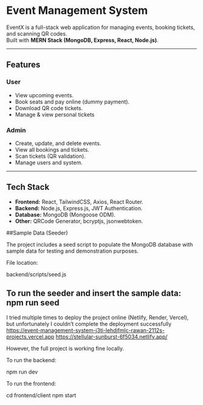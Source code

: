 #  Event Management System

EventX is a full-stack web application for managing events, booking tickets, and scanning QR codes.  
Built with **MERN Stack (MongoDB, Express, React, Node.js)**.

---

##  Features

###  User
- View upcoming events.
- Book seats and pay online (dummy payment).
- Download QR code tickets.
- Manage & view personal tickets 

###  Admin
- Create, update, and delete events.
- View all bookings and tickets.
- Scan tickets (QR validation).
- Manage users and system.

---

##  Tech Stack

- **Frontend:** React, TailwindCSS, Axios, React Router. 
- **Backend:** Node.js, Express.js, JWT Authentication.
- **Database:** MongoDB (Mongoose ODM).
- **Other:** QRCode Generator, bcryptjs, jsonwebtoken.

##Sample Data (Seeder)

The project includes a seed script to populate the MongoDB database with sample data for testing and demonstration purposes.

File location:

backend/scripts/seed.js 

To run the seeder and insert the sample data:
npm run seed
- 
I tried multiple times to deploy the project online (Netlify, Render, Vercel), but unfortunately I couldn’t complete the deployment successfully  
https://event-management-system-j3ti-lehdjfmlc-rawan-2112s-projects.vercel.app
 https://stellular-sunburst-6f5034.netlify.app/ 

However, the full project is working fine locally.

To run the backend:

npm run dev 

To run the frontend:

cd frontend/client
npm start

